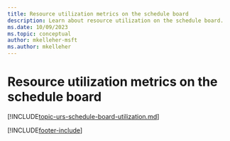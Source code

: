 ```yaml
---
title: Resource utilization metrics on the schedule board
description: Learn about resource utilization on the schedule board.
ms.date: 10/09/2023
ms.topic: conceptual
author: mkelleher-msft
ms.author: mkelleher
---
```


# Resource utilization metrics on the schedule board

[!INCLUDE[topic-urs-schedule-board-utilization.md](../shared/urs/schedule-board-utilization.md)]

[!INCLUDE[footer-include](../includes/footer-banner.md)]
